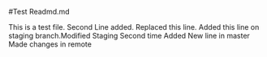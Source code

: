 #Test Readmd.md

This is a test file.
Second Line added.
Replaced this line.
Added this line on staging branch.Modified Staging Second time
Added New line in master
Made changes in remote
